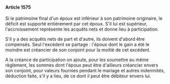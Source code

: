#### Article 1575

Si le patrimoine final d'un époux est inférieur à son patrimoine originaire, le déficit est supporté entièrement par cet époux. S'il lui est supérieur, l'accroissement représente les acquêts nets et donne lieu à participation.

S'il y a des acquêts nets de part et d'autre, ils doivent d'abord être compensés. Seul l'excédent se partage : l'époux dont le gain a été le moindre est créancier de son conjoint pour la moitié de cet excédent.

A la créance de participation on ajoute, pour les soumettre au même règlement, les sommes dont l'époux peut être d'ailleurs créancier envers son conjoint, pour valeurs fournies pendant le mariage et autres indemnités, déduction faite, s'il y a lieu, de ce dont il peut être débiteur envers lui.

